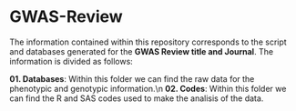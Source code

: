 # GWAS-Review
The information contained within this repository corresponds to the script and databases generated for the **GWAS Review title and Journal**. The information is divided as follows:

**01. Databases**: Within this folder we can find the raw data for the phenotypic and genotypic information.\n
**02. Codes**: Within this folder we can find the R and SAS codes used to make the analisis of the data.


